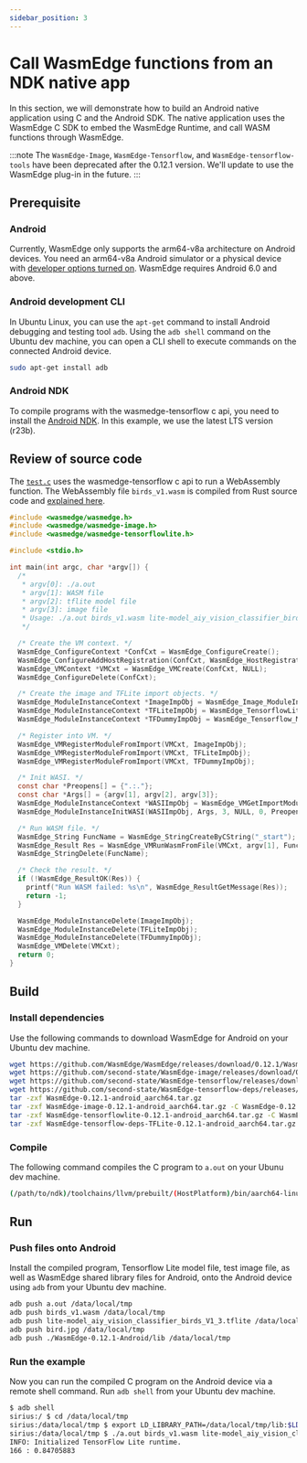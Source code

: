 ```yaml
---
sidebar_position: 3
---
```


# Call WasmEdge functions from an NDK native app

In this section, we will demonstrate how to build an Android native application using C and the Android SDK. The native application uses the WasmEdge C SDK to embed the WasmEdge Runtime, and call WASM functions through WasmEdge.

<!-- prettier-ignore -->
:::note
The `WasmEdge-Image`, `WasmEdge-Tensorflow`, and `WasmEdge-tensorflow-tools` have been deprecated after the 0.12.1 version. We'll update to use the WasmEdge plug-in in the future.
:::

## Prerequisite

### Android

Currently, WasmEdge only supports the arm64-v8a architecture on Android devices. You need an arm64-v8a Android simulator or a physical device with [developer options turned on](https://developer.android.com/studio/debug/dev-options). WasmEdge requires Android 6.0 and above.

### Android development CLI

In Ubuntu Linux, you can use the `apt-get` command to install Android debugging and testing tool `adb`. Using the `adb shell` command on the Ubuntu dev machine, you can open a CLI shell to execute commands on the connected Android device.

```bash
sudo apt-get install adb
```

### Android NDK

To compile programs with the wasmedge-tensorflow c api, you need to install the [Android NDK](https://developer.android.google.cn/ndk/downloads). In this example, we use the latest LTS version (r23b).

## Review of source code

The [`test.c`](https://github.com/second-state/wasm-learning/blob/master/android/test.c) uses the wasmedge-tensorflow c api to run a WebAssembly function. The WebAssembly file `birds_v1.wasm` is compiled from Rust source code and [explained here](/develop/rust/ai_inference/tensorflow_lite).

```c
#include <wasmedge/wasmedge.h>
#include <wasmedge/wasmedge-image.h>
#include <wasmedge/wasmedge-tensorflowlite.h>

#include <stdio.h>

int main(int argc, char *argv[]) {
  /*
   * argv[0]: ./a.out
   * argv[1]: WASM file
   * argv[2]: tflite model file
   * argv[3]: image file
   * Usage: ./a.out birds_v1.wasm lite-model_aiy_vision_classifier_birds_V1_3.tflite bird.jpg
   */

  /* Create the VM context. */
  WasmEdge_ConfigureContext *ConfCxt = WasmEdge_ConfigureCreate();
  WasmEdge_ConfigureAddHostRegistration(ConfCxt, WasmEdge_HostRegistration_Wasi);
  WasmEdge_VMContext *VMCxt = WasmEdge_VMCreate(ConfCxt, NULL);
  WasmEdge_ConfigureDelete(ConfCxt);

  /* Create the image and TFLite import objects. */
  WasmEdge_ModuleInstanceContext *ImageImpObj = WasmEdge_Image_ModuleInstanceCreate();
  WasmEdge_ModuleInstanceContext *TFLiteImpObj = WasmEdge_TensorflowLite_ModuleInstanceCreate();
  WasmEdge_ModuleInstanceContext *TFDummyImpObj = WasmEdge_Tensorflow_ModuleInstanceCreateDummy();

  /* Register into VM. */
  WasmEdge_VMRegisterModuleFromImport(VMCxt, ImageImpObj);
  WasmEdge_VMRegisterModuleFromImport(VMCxt, TFLiteImpObj);
  WasmEdge_VMRegisterModuleFromImport(VMCxt, TFDummyImpObj);

  /* Init WASI. */
  const char *Preopens[] = {".:."};
  const char *Args[] = {argv[1], argv[2], argv[3]};
  WasmEdge_ModuleInstanceContext *WASIImpObj = WasmEdge_VMGetImportModuleContext(VMCxt, WasmEdge_HostRegistration_Wasi);
  WasmEdge_ModuleInstanceInitWASI(WASIImpObj, Args, 3, NULL, 0, Preopens, 1);

  /* Run WASM file. */
  WasmEdge_String FuncName = WasmEdge_StringCreateByCString("_start");
  WasmEdge_Result Res = WasmEdge_VMRunWasmFromFile(VMCxt, argv[1], FuncName, NULL, 0, NULL, 0);
  WasmEdge_StringDelete(FuncName);

  /* Check the result. */
  if (!WasmEdge_ResultOK(Res)) {
    printf("Run WASM failed: %s\n", WasmEdge_ResultGetMessage(Res));
    return -1;
  }

  WasmEdge_ModuleInstanceDelete(ImageImpObj);
  WasmEdge_ModuleInstanceDelete(TFLiteImpObj);
  WasmEdge_ModuleInstanceDelete(TFDummyImpObj);
  WasmEdge_VMDelete(VMCxt);
  return 0;
}
```

## Build

### Install dependencies

Use the following commands to download WasmEdge for Android on your Ubuntu dev machine.

```bash
wget https://github.com/WasmEdge/WasmEdge/releases/download/0.12.1/WasmEdge-0.12.1-android_aarch64.tar.gz
wget https://github.com/second-state/WasmEdge-image/releases/download/0.12.1/WasmEdge-image-0.12.1-android_aarch64.tar.gz
wget https://github.com/second-state/WasmEdge-tensorflow/releases/download/0.12.1/WasmEdge-tensorflowlite-0.12.1-android_aarch64.tar.gz
wget https://github.com/second-state/WasmEdge-tensorflow-deps/releases/download/0.12.1/WasmEdge-tensorflow-deps-TFLite-0.12.1-android_aarch64.tar.gz
tar -zxf WasmEdge-0.12.1-android_aarch64.tar.gz
tar -zxf WasmEdge-image-0.12.1-android_aarch64.tar.gz -C WasmEdge-0.12.1-Android/
tar -zxf WasmEdge-tensorflowlite-0.12.1-android_aarch64.tar.gz -C WasmEdge-0.12.1-Android/
tar -zxf WasmEdge-tensorflow-deps-TFLite-0.12.1-android_aarch64.tar.gz -C WasmEdge-0.12.1-Android/lib/
```

### Compile

The following command compiles the C program to `a.out` on your Ubunu dev machine.

```bash
(/path/to/ndk)/toolchains/llvm/prebuilt/(HostPlatform)/bin/aarch64-linux-(AndroidApiVersion)-clang test.c -I./WasmEdge-0.12.1-Android/include -L./WasmEdge-0.12.1-Android/lib -lwasmedge-image_c -lwasmedge-tensorflowlite_c -ltensorflowlite_c -lwasmedge
```

## Run

### Push files onto Android

Install the compiled program, Tensorflow Lite model file, test image file, as well as WasmEdge shared library files for Android, onto the Android device using `adb` from your Ubuntu dev machine.

```bash
adb push a.out /data/local/tmp
adb push birds_v1.wasm /data/local/tmp
adb push lite-model_aiy_vision_classifier_birds_V1_3.tflite /data/local/tmp
adb push bird.jpg /data/local/tmp
adb push ./WasmEdge-0.12.1-Android/lib /data/local/tmp
```

### Run the example

Now you can run the compiled C program on the Android device via a remote shell command. Run `adb shell` from your Ubuntu dev machine.

```bash
$ adb shell
sirius:/ $ cd /data/local/tmp
sirius:/data/local/tmp $ export LD_LIBRARY_PATH=/data/local/tmp/lib:$LD_LIBRARY_PATH
sirius:/data/local/tmp $ ./a.out birds_v1.wasm lite-model_aiy_vision_classifier_birds_V1_3.tflite bird.jpg
INFO: Initialized TensorFlow Lite runtime.
166 : 0.84705883
```
